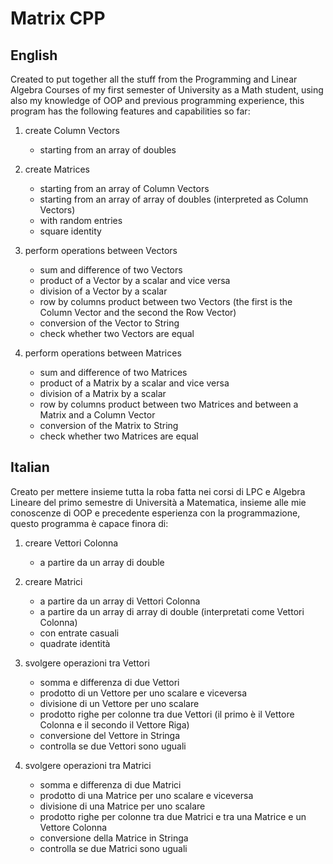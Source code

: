 # Matrix CPP

## English

Created to put together all the stuff from the Programming and Linear Algebra Courses of my first semester of University as a Math student, using also my knowledge of OOP and previous programming experience, this program has the following features and capabilities so far:

1) create Column Vectors
    - starting from an array of doubles

2) create Matrices
    - starting from an array of Column Vectors
    - starting from an array of array of doubles (interpreted as Column Vectors)
    - with random entries
    - square identity

3) perform operations between Vectors
    - sum and difference of two Vectors
    - product of a Vector by a scalar and vice versa
    - division of a Vector by a scalar
    - row by columns product between two Vectors (the first is the Column Vector and the second the Row Vector)
    - conversion of the Vector to String
    - check whether two Vectors are equal

4) perform operations between Matrices
    - sum and difference of two Matrices
    - product of a Matrix by a scalar and vice versa
    - division of a Matrix by a scalar
    - row by columns product between two Matrices and between a Matrix and a Column Vector
    - conversion of the Matrix to String
    - check whether two Matrices are equal

## Italian

Creato per mettere insieme tutta la roba fatta nei corsi di LPC e Algebra Lineare del primo semestre di Università a Matematica, insieme alle mie conoscenze di OOP e precedente esperienza con la programmazione, questo programma è capace finora di:

1) creare Vettori Colonna
    - a partire da un array di double

2) creare Matrici
    - a partire da un array di Vettori Colonna
    - a partire da un array di array di double (interpretati come Vettori Colonna)
    - con entrate casuali
    - quadrate identità

3) svolgere operazioni tra Vettori
    - somma e differenza di due Vettori
    - prodotto di un Vettore per uno scalare e viceversa
    - divisione di un Vettore per uno scalare
    - prodotto righe per colonne tra due Vettori (il primo è il Vettore Colonna e il secondo il Vettore Riga)
    - conversione del Vettore in Stringa
    - controlla se due Vettori sono uguali

4) svolgere operazioni tra Matrici
    - somma e differenza di due Matrici
    - prodotto di una Matrice per uno scalare e viceversa
    - divisione di una Matrice per uno scalare
    - prodotto righe per colonne tra due Matrici e tra una Matrice e un Vettore Colonna
    - conversione della Matrice in Stringa
    - controlla se due Matrici sono uguali
